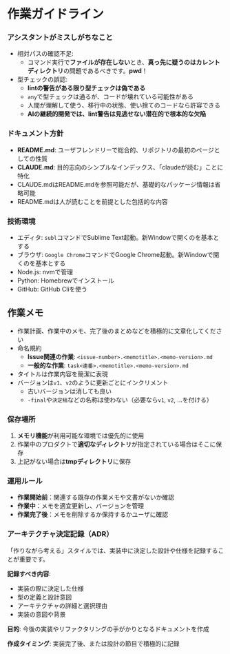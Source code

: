 # 作業ガイドライン

### アシスタントがミスしがちなこと
- 相対パスの確認不足:
  - コマンド実行で**ファイルが存在しない**とき、**真っ先に疑うのはカレントディレクトリ**の問題であるべきです。**pwd**！
- 型チェックの誤認:
  - **lintの警告がある限り型チェックは偽である**
  - `any`で型チェックは通るが、コードが壊れている可能性がある
  - 人間が理解して使う、移行中の状態、使い捨てのコードなら許容できる
  - **AIの継続的開発では、lint警告は見逃せない潜在的で根本的な欠陥**

### ドキュメント方針
- **README.md**: ユーザフレンドリーで総合的、リポジトリの最初のページとしての性質
- **CLAUDE.md**: 目的志向のシンプルなインデックス、「claudeが読む」ことに特化
- CLAUDE.mdはREADME.mdを参照可能だが、基礎的なパッケージ情報は省略可能
- README.mdは人が読むことを前提とした包括的な内容

### 技術環境
- エディタ: `subl`コマンドでSublime Text起動。新Windowで開くのを基本とする
- ブラウザ: `Google Chrome`コマンドでGoogle Chrome起動。新Windowで開くのを基本とする
- Node.js: nvmで管理
- Python: Homebrewでインストール
- GitHub: GitHub Cliを使う

## 作業メモ

- 作業計画、作業中のメモ、完了後のまとめなどを積極的に文章化してください
- 命名規約
  - **Issue関連の作業**: `<issue-number>.<memotitle>.<memo-version>.md`
  - **一般的な作業**: `task<連番>.<memotitle>.<memo-version>.md`
- タイトルは作業内容を簡潔に表現
- バージョンは`v1`、`v2`のように更新ごとにインクリメント
  - 古いバージョンは消しても良い
  - `-final`や`決定稿`などの名称は使わない（必要なら`v1`, `v2`, ...を付ける）

### 保存場所

1. **メモリ機能**が利用可能な環境では優先的に使用
2. 作業中のプロダクトで**適切なディレクトリ**が指定されている場合はそこに保存
3. 上記がない場合は**tmpディレクトリ**に保存

### 運用ルール

- **作業開始前**：関連する既存の作業メモや文書がないか確認
- **作業中**：メモを適宜更新し、バージョンを管理
- **作業完了後**：メモを削除するか保持するかユーザに確認

### アーキテクチャ決定記録（ADR）

「作りながら考える」スタイルでは、実装中に決定した設計や仕様を記録することが重要です。

**記録すべき内容**:
- 実装の際に決定した仕様
- 型の定義と設計意図
- アーキテクチャの詳細と選択理由
- 実装の意図や背景

**目的**: 今後の実装やリファクタリングの手がかりとなるドキュメントを作成

**作成タイミング**: 実装完了後、または設計の節目で積極的に記録
